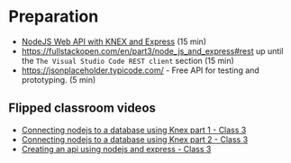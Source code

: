 # Preparation

- [NodeJS Web API with KNEX and Express](https://www.youtube.com/watch?v=QNw9q4YXR4E) (15 min)
- <https://fullstackopen.com/en/part3/node_js_and_express#rest> up until the `The Visual Studio Code REST client` section (15 min)
- <https://jsonplaceholder.typicode.com/> - Free API for testing and prototyping. (5 min)

## Flipped classroom videos

- [Connecting nodejs to a database using Knex part 1 - Class 3](https://youtu.be/W5xFbiAl4bo)
- [Connecting nodejs to a database using Knex part 2 - Class 3](https://youtu.be/cacTSGU7Hrc)
- [Creating an api using nodejs and express - Class 3](https://youtu.be/i-BUdUMz6Zk)
